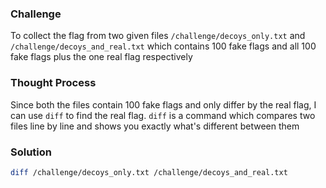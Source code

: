 ### Challenge

To collect the flag from two given files `/challenge/decoys_only.txt` and `/challenge/decoys_and_real.txt` which contains 100 fake flags and all 100 fake flags plus the one real flag respectively

### Thought Process

Since both the files contain 100 fake flags and only differ by the real flag, I can use `diff` to find the real flag. `diff` is a command which compares two files line by line and shows you exactly what's different between them

### Solution

```bash
diff /challenge/decoys_only.txt /challenge/decoys_and_real.txt
```
